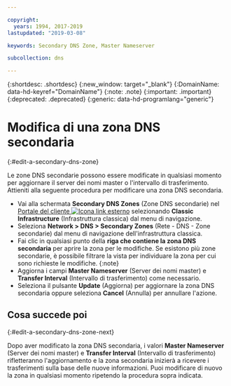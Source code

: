 ```yaml
---

copyright:
  years: 1994, 2017-2019
lastupdated: "2019-03-08"

keywords: Secondary DNS Zone, Master Nameserver

subcollection: dns

---
```


{:shortdesc: .shortdesc}
{:new_window: target="_blank"}
{:DomainName: data-hd-keyref="DomainName"}
{:note: .note}
{:important: .important}
{:deprecated: .deprecated}
{:generic: data-hd-programlang="generic"}

# Modifica di una zona DNS secondaria
{:#edit-a-secondary-dns-zone}

Le zone DNS secondarie possono essere modificate in qualsiasi momento per aggiornare il server dei nomi master o l'intervallo di trasferimento. Attieniti alla seguente procedura per modificare una zona DNS secondaria.

* Vai alla schermata **Secondary DNS Zones** (Zone DNS secondarie) nel [Portale del cliente ![Icona link esterno](../../icons/launch-glyph.svg "Icona link esterno")](https://{DomainName}/) selezionando **Classic Infrastructure** (Infrastruttura classica) dal menu di navigazione. 
* Seleziona **Network > DNS > Secondary Zones** (Rete - DNS - Zone secondarie) dal menu di navigazione dell'infrastruttura classica.
* Fai clic in qualsiasi punto della **riga che contiene la zona DNS secondaria** per aprire la zona per le modifiche.
  Se esistono più zone secondarie, è possibile filtrare la vista per individuare la zona per cui sono richieste le modifiche.
  {:note}  
* Aggiorna i campi **Master Nameserver** (Server dei nomi master) e **Transfer Interval** (Intervallo di trasferimento) come necessario.
* Seleziona il pulsante **Update** (Aggiorna) per aggiornare la zona DNS secondaria oppure seleziona **Cancel** (Annulla) per annullare l'azione.

## Cosa succede poi
{:#edit-a-secondary-dns-zone-next}

Dopo aver modificato la zona DNS secondaria, i valori **Master Nameserver** (Server dei nomi master) e **Transfer Interval** (Intervallo di trasferimento) rifletteranno l'aggiornamento e la zona secondaria inizierà a ricevere i trasferimenti sulla base delle nuove informazioni. Puoi modificare di nuovo la zona in qualsiasi momento ripetendo la procedura sopra indicata.
